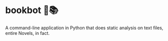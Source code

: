 # bookbot 🐍📚

A command-line application in Python that does static analysis on text files, entire Novels, in fact.
